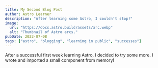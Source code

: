 ```yaml
---
title: My Second Blog Post
author: Astro Learner
description: "After learning some Astro, I couldn't stop!"
image:
  url: "https://docs.astro.build/assets/arc.webp"
  alt: "Thumbnail of Astro arcs."
pubDate: 2022-07-08
tags: ["astro", "blogging", "learning in public", "successes"]
---
```


After a successful first week learning Astro,
I decided to try some more. I wrote and imported a small component from memory!
